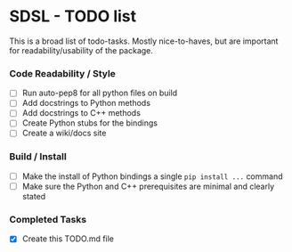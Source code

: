# SDSL - TODO list
This is a broad list of todo-tasks.
Mostly nice-to-haves, but are important for readability/usability of the package.

### Code Readability / Style
- [ ] Run auto-pep8 for all python files on build
- [ ] Add docstrings to Python methods
- [ ] Add docstrings to C++ methods
- [ ] Create Python stubs for the bindings
- [ ] Create a wiki/docs site

### Build / Install
- [ ] Make the install of Python bindings a single `pip install ...` command
- [ ] Make sure the Python and C++ prerequisites are minimal and clearly stated

### Completed Tasks
- [x] Create this TODO.md file